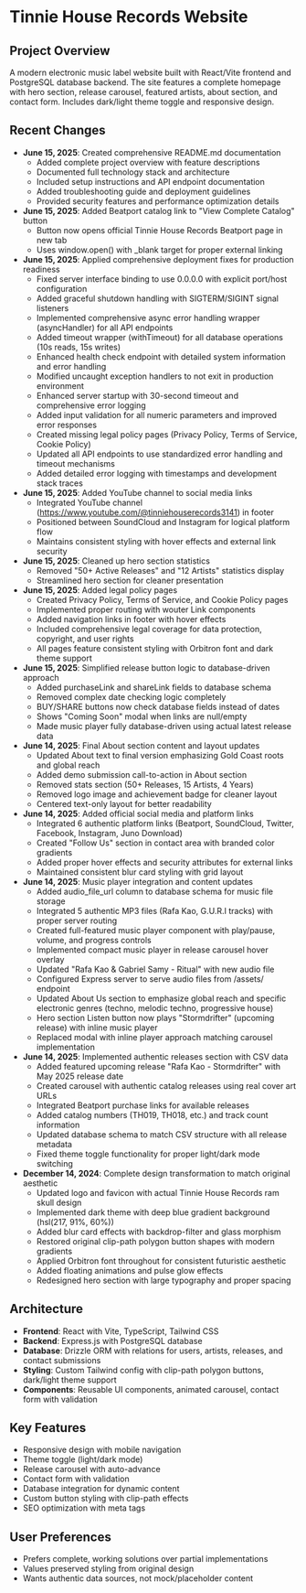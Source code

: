# Tinnie House Records Website

## Project Overview
A modern electronic music label website built with React/Vite frontend and PostgreSQL database backend. The site features a complete homepage with hero section, release carousel, featured artists, about section, and contact form. Includes dark/light theme toggle and responsive design.

## Recent Changes
- **June 15, 2025**: Created comprehensive README.md documentation
  - Added complete project overview with feature descriptions
  - Documented full technology stack and architecture
  - Included setup instructions and API endpoint documentation
  - Added troubleshooting guide and deployment guidelines
  - Provided security features and performance optimization details
- **June 15, 2025**: Added Beatport catalog link to "View Complete Catalog" button
  - Button now opens official Tinnie House Records Beatport page in new tab
  - Uses window.open() with _blank target for proper external linking
- **June 15, 2025**: Applied comprehensive deployment fixes for production readiness
  - Fixed server interface binding to use 0.0.0.0 with explicit port/host configuration
  - Added graceful shutdown handling with SIGTERM/SIGINT signal listeners
  - Implemented comprehensive async error handling wrapper (asyncHandler) for all API endpoints
  - Added timeout wrapper (withTimeout) for all database operations (10s reads, 15s writes)
  - Enhanced health check endpoint with detailed system information and error handling
  - Modified uncaught exception handlers to not exit in production environment
  - Enhanced server startup with 30-second timeout and comprehensive error logging
  - Added input validation for all numeric parameters and improved error responses
  - Created missing legal policy pages (Privacy Policy, Terms of Service, Cookie Policy)
  - Updated all API endpoints to use standardized error handling and timeout mechanisms
  - Added detailed error logging with timestamps and development stack traces
- **June 15, 2025**: Added YouTube channel to social media links
  - Integrated YouTube channel (https://www.youtube.com/@tinniehouserecords3141) in footer
  - Positioned between SoundCloud and Instagram for logical platform flow
  - Maintains consistent styling with hover effects and external link security
- **June 15, 2025**: Cleaned up hero section statistics
  - Removed "50+ Active Releases" and "12 Artists" statistics display
  - Streamlined hero section for cleaner presentation
- **June 15, 2025**: Added legal policy pages
  - Created Privacy Policy, Terms of Service, and Cookie Policy pages
  - Implemented proper routing with wouter Link components
  - Added navigation links in footer with hover effects
  - Included comprehensive legal coverage for data protection, copyright, and user rights
  - All pages feature consistent styling with Orbitron font and dark theme support
- **June 15, 2025**: Simplified release button logic to database-driven approach
  - Added purchaseLink and shareLink fields to database schema
  - Removed complex date checking logic completely
  - BUY/SHARE buttons now check database fields instead of dates
  - Shows "Coming Soon" modal when links are null/empty
  - Made music player fully database-driven using actual latest release data
- **June 14, 2025**: Final About section content and layout updates
  - Updated About text to final version emphasizing Gold Coast roots and global reach
  - Added demo submission call-to-action in About section
  - Removed stats section (50+ Releases, 15 Artists, 4 Years)
  - Removed logo image and achievement badge for cleaner layout
  - Centered text-only layout for better readability
- **June 14, 2025**: Added official social media and platform links
  - Integrated 6 authentic platform links (Beatport, SoundCloud, Twitter, Facebook, Instagram, Juno Download)
  - Created "Follow Us" section in contact area with branded color gradients
  - Added proper hover effects and security attributes for external links
  - Maintained consistent blur card styling with grid layout
- **June 14, 2025**: Music player integration and content updates
  - Added audio_file_url column to database schema for music file storage
  - Integrated 5 authentic MP3 files (Rafa Kao, G.U.R.I tracks) with proper server routing
  - Created full-featured music player component with play/pause, volume, and progress controls
  - Implemented compact music player in release carousel hover overlay
  - Updated "Rafa Kao & Gabriel Samy - Ritual" with new audio file
  - Configured Express server to serve audio files from /assets/ endpoint
  - Updated About Us section to emphasize global reach and specific electronic genres (techno, melodic techno, progressive house)
  - Hero section Listen button now plays "Stormdrifter" (upcoming release) with inline music player
  - Replaced modal with inline player approach matching carousel implementation
- **June 14, 2025**: Implemented authentic releases section with CSV data
  - Added featured upcoming release "Rafa Kao - Stormdrifter" with May 2025 release date
  - Created carousel with authentic catalog releases using real cover art URLs
  - Integrated Beatport purchase links for available releases
  - Added catalog numbers (TH019, TH018, etc.) and track count information
  - Updated database schema to match CSV structure with all release metadata
  - Fixed theme toggle functionality for proper light/dark mode switching
- **December 14, 2024**: Complete design transformation to match original aesthetic
  - Updated logo and favicon with actual Tinnie House Records ram skull design
  - Implemented dark theme with deep blue gradient background (hsl(217, 91%, 60%))
  - Added blur card effects with backdrop-filter and glass morphism
  - Restored original clip-path polygon button shapes with modern gradients
  - Applied Orbitron font throughout for consistent futuristic aesthetic
  - Added floating animations and pulse glow effects
  - Redesigned hero section with large typography and proper spacing

## Architecture
- **Frontend**: React with Vite, TypeScript, Tailwind CSS
- **Backend**: Express.js with PostgreSQL database
- **Database**: Drizzle ORM with relations for users, artists, releases, and contact submissions
- **Styling**: Custom Tailwind config with clip-path polygon buttons, dark/light theme support
- **Components**: Reusable UI components, animated carousel, contact form with validation

## Key Features
- Responsive design with mobile navigation
- Theme toggle (light/dark mode)
- Release carousel with auto-advance
- Contact form with validation
- Database integration for dynamic content
- Custom button styling with clip-path effects
- SEO optimization with meta tags

## User Preferences
- Prefers complete, working solutions over partial implementations
- Values preserved styling from original design
- Wants authentic data sources, not mock/placeholder content
